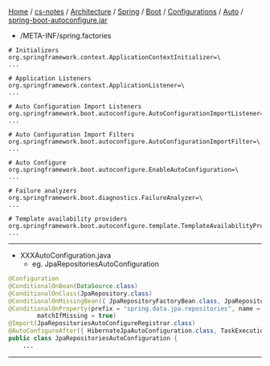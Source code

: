 [Home](https://mengxianbin.github.io) /
[cs-notes](https://mengxianbin.github.io/cs-notes/site) /
[Architecture](https://mengxianbin.github.io/cs-notes/site/Architecture) /
[Spring](https://mengxianbin.github.io/cs-notes/site/Architecture/Spring) /
[Boot](https://mengxianbin.github.io/cs-notes/site/Architecture/Spring/Boot) /
[Configurations](https://mengxianbin.github.io/cs-notes/site/Architecture/Spring/Boot/Configurations) /
[Auto](https://mengxianbin.github.io/cs-notes/site/Architecture/Spring/Boot/Configurations/Auto) /
[spring-boot-autoconfigure.jar](https://mengxianbin.github.io/cs-notes/site/Architecture/Spring/Boot/Configurations/Auto/spring-boot-autoconfigure.jar)

* /META-INF/spring.factories

```properties
# Initializers
org.springframework.context.ApplicationContextInitializer=\
...

# Application Listeners
org.springframework.context.ApplicationListener=\
...

# Auto Configuration Import Listeners
org.springframework.boot.autoconfigure.AutoConfigurationImportListener=\
...

# Auto Configuration Import Filters
org.springframework.boot.autoconfigure.AutoConfigurationImportFilter=\
...

# Auto Configure
org.springframework.boot.autoconfigure.EnableAutoConfiguration=\
...

# Failure analyzers
org.springframework.boot.diagnostics.FailureAnalyzer=\
...

# Template availability providers
org.springframework.boot.autoconfigure.template.TemplateAvailabilityProvider=\
...
```

---

* XXXAutoConfiguration.java
    * eg. JpaRepositoriesAutoConfiguration

```java
@Configuration
@ConditionalOnBean(DataSource.class)
@ConditionalOnClass(JpaRepository.class)
@ConditionalOnMissingBean({ JpaRepositoryFactoryBean.class, JpaRepositoryConfigExtension.class })
@ConditionalOnProperty(prefix = "spring.data.jpa.repositories", name = "enabled", havingValue = "true",
		matchIfMissing = true)
@Import(JpaRepositoriesAutoConfigureRegistrar.class)
@AutoConfigureAfter({ HibernateJpaAutoConfiguration.class, TaskExecutionAutoConfiguration.class })
public class JpaRepositoriesAutoConfiguration {
    ...
```

---
